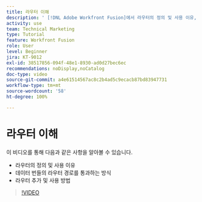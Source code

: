 ```yaml
---
title: 라우터 이해
description: ' [!DNL Adobe Workfront Fusion]에서 라우터의 정의 및 사용 이유, 데이터 번들의 라우터 경로를 통과하는 방식, 라우터 추가 및 사용 방법에 대해 알아봅니다.'
activity: use
team: Technical Marketing
type: Tutorial
feature: Workfront Fusion
role: User
level: Beginner
jira: KT-9012
exl-id: 38517856-094f-48e1-8930-ad0d27bec6ec
recommendations: noDisplay,noCatalog
doc-type: video
source-git-commit: a4e61514567ac8c2b4ad5c9ecacb87bd83947731
workflow-type: tm+mt
source-wordcount: '58'
ht-degree: 100%

---
```


# 라우터 이해

이 비디오를 통해 다음과 같은 사항을 알아볼 수 있습니다.

* 라우터의 정의 및 사용 이유
* 데이터 번들의 라우터 경로를 통과하는 방식
* 라우터 추가 및 사용 방법

>[!VIDEO](https://video.tv.adobe.com/v/335271/?quality=12&learn=on)
